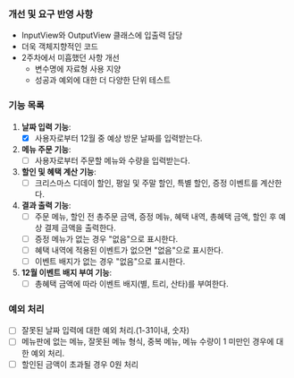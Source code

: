 ### 개선 및 요구 반영 사항 
- InputView와 OutputView 클래스에 입출력 담당
- 더욱 객체지향적인 코드
- 2주차에서 미흡했던 사항 개선
  - 변수명에 자료형 사용 지양
  - 성공과 예외에 대한 더 다양한 단위 테스트

### 기능 목록
1. **날짜 입력 기능**:
    - [x] 사용자로부터 12월 중 예상 방문 날짜를 입력받는다.

2. **메뉴 주문 기능**:
    - [ ] 사용자로부터 주문할 메뉴와 수량을 입력받는다.

3. **할인 및 혜택 계산 기능**:
    - [ ] 크리스마스 디데이 할인, 평일 및 주말 할인, 특별 할인, 증정 이벤트를 계산한다.

4. **결과 출력 기능**:
    - [ ] 주문 메뉴, 할인 전 총주문 금액, 증정 메뉴, 혜택 내역, 총혜택 금액, 할인 후 예상 결제 금액을 출력한다.
    - [ ] 증정 메뉴가 없는 경우 "없음"으로 표시한다.
    - [ ] 혜택 내역에 적용된 이벤트가 없으면 "없음"으로 표시한다.
    - [ ] 이벤트 배지가 없는 경우 "없음"으로 표시한다.

5. **12월 이벤트 배지 부여 기능**:
    - [ ] 총혜택 금액에 따라 이벤트 배지(별, 트리, 산타)를 부여한다.

### 예외 처리
- [ ] 잘못된 날짜 입력에 대한 예외 처리.(1-31이내, 숫자)
- [ ] 메뉴판에 없는 메뉴, 잘못된 메뉴 형식, 중복 메뉴, 메뉴 수량이 1 미만인 경우에 대한 예외 처리.
- [ ] 할인된 금액이 초과될 경우 0원 처리